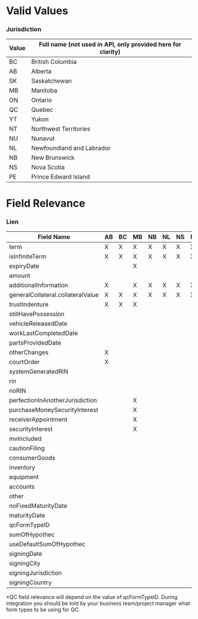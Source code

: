 # Valid Values
### Jurisdiction

| Value | Full name (not used in API, only provided here for clarity) |
| ----- | ----------------------------------------------------------- |
| BC | British Columbia |
| AB | Alberta |
| SK | Saskatchewan |
| MB | Manitoba |
| ON | Ontario |
| QC | Quebec |
| YT | Yukon |
| NT | Northwest Territories |
| NU | Nunavut |
| NL | Newfoundland and Labrador |
| NB | New Brunswick |
| NS | Nova Scotia |
| PE | Prince Edward Island |

# Field Relevance
### Lien
| Field Name | AB | BC | MB | NB | NL | NS | NT | NU | ON | PE | QC* | SK | YT |
|---|---|---|---|---|---|---|---|---|---|---|---|---|---|
| term | X | X | X | X | X | X | X | X | X | X | X | X | X | 
| isInfiniteTerm | X | X | X | X | X | X | X | X | X | X | X | X | X |
| expiryDate | | | X | | | | | | X | X | |
| amount | | | | | | | | | | | X | | |
| additionalInformation | X | | X | X | X | X | X | X | | X | X | | X |
| generalCollateral.collateralValue | X | X | X | X | X | X | X | X | X | X | X | X | X |
| trustIndenture | X | X | X | | | | | | | | | X | |
| stillHavePossession | | | | | | | | | | | | | |
| vehicleReleasedDate | | | | | | | | | | | | | |
| workLastCompletedDate | | | | | | | | | | | | | |
| partsProvidedDate | | | | | | | | | | | | | |
| otherChanges | X | | | | | | | | | | | | |
| courtOrder | X | | | | | | | | | | | | |
| systemGeneratedRIN | | | | | | | | | | | | X | |
| rin | | | | | | | | | | | | | X |
| noRIN | | | | | | | | | | | | X | |
| perfectionInAnotherJurisdiction | | | X | | | | | | | | | | |
| purchaseMoneySecurityInterest | | | X | | | | | | | | | | |
| receiverAppointment | | | X | | | | | | | | | | |
| securityInterest | | | X | | | | | | | | | | |
| mvIncluded | | | | | | | | | X | | | | |
| cautionFiling | | | | | | | | | X | | | | |
| consumerGoods | | | | | | | | | X | | | | |
| inventory | | | | | | | | | X | | | | |
| equipment | | | | | | | | | X | | | | |
| accounts | | | | | | | | | X | | | | |
| other | | | | | | | | | X | | | | |
| noFixedMaturityDate | | | | | | | | | X | | | | |
| maturityDate | | | | | | | | | X | | | | |
| qcFormTypeID | | | | | | | | | | | X | | |
| sumOfHypothec | | | | | | | | | | | X | | |
| useDefaultSumOfHypothec | | | | | | | | | | | X | | |
| signingDate | | | | | | | | | | | X | | |
| signingCity | | | | | | | | | | | X | | |
| signingJurisdiction | | | | | | | | | | | X | | |
| signingCountry | | | | | | | | | | | X | | |

\*QC field relevance will depend on the value of qcFormTypeID. During integration you should be told by your business team/project manager what form types to be using for QC.
